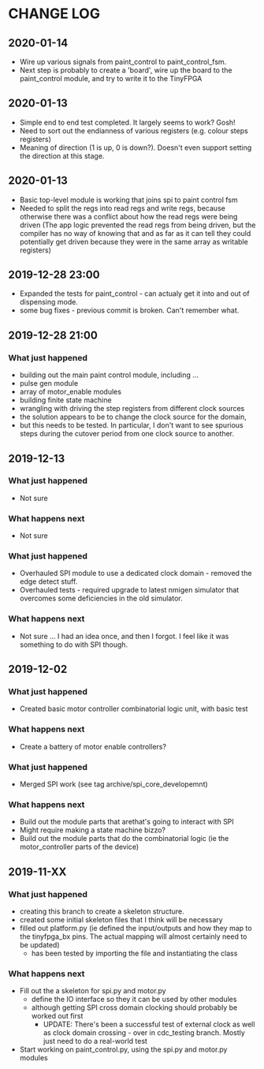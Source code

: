 # CHANGE LOG

## 2020-01-14
- Wire up various signals from paint_control to paint_control_fsm.
- Next step is probably to create a 'board', wire up the board to the paint_control
  module, and try to write it to the TinyFPGA


## 2020-01-13
- Simple end to end test completed. It largely seems to work? Gosh!
- Need to sort out the endianness of various registers (e.g. colour steps registers)
- Meaning of direction (1 is up, 0 is down?). Doesn't even support setting the
  direction at this stage.

## 2020-01-13
- Basic top-level module is working that joins spi to paint control fsm
- Needed to split the regs into read regs and write regs, because otherwise
there was a conflict about how the read regs were being driven (The app logic
  prevented the read regs from being driven, but the compiler has no way of knowing
  that and as far as it can tell they could potentially get driven because they
  were in the same array as writable registers)

## 2019-12-28 23:00
- Expanded the tests for paint_control - can actualy get it into and out of dispensing mode.
- some bug fixes - previous commit is broken. Can't remember what.

## 2019-12-28 21:00
### What just happened
- building out the main paint control module, including ...
 - pulse gen module
 - array of motor_enable modules
 - building finite state machine
 - wrangling with driving the step registers from different clock sources
  - the solution appears to be to change the clock source for the domain,
  - but this needs to be tested. In particular, I don't want to see spurious steps during the cutover period from one clock source to another.

## 2019-12-13
### What just happened
- Not sure

### What happens next
- Not sure

### What just happened
- Overhauled SPI module to use a dedicated clock domain - removed the edge
detect stuff.
- Overhauled tests - required upgrade to latest nmigen simulator that overcomes
some deficiencies in the old simulator.

### What happens next
- Not sure ... I had an idea once, and then I forgot. I feel like it was
something to do with SPI though.

## 2019-12-02
### What just happened
- Created basic motor controller combinatorial logic unit, with basic test

### What happens next
- Create a battery of motor enable controllers?

### What just happened
- Merged SPI work (see tag archive/spi_core_developemnt)

### What happens next
- Build out the module parts that arethat's going to interact with SPI
 - Might require making a state machine bizzo?
- Build out the module parts that do the combinatorial logic (ie the motor_controller
  parts of the device)

## 2019-11-XX
### What just happened
- creating this branch to create a skeleton structure.
- created some initial skeleton files that I think will be necessary
- filled out platform.py (ie defined the input/outputs and how they map to the
  tinyfpga_bx pins. The actual mapping will almost certainly need to be updated)
  - has been tested by importing the file and instantiating the class

### What happens next
- Fill out the a skeleton for spi.py and motor.py
  - define the IO interface so they it can be used by other modules
  - although getting SPI cross domain clocking should probably be worked out
    first
    - UPDATE: There's been a successful test of external clock as well as
    clock domain crossing - over in cdc_testing branch. Mostly just need to
    do a real-world test
- Start working on paint_control.py, using the spi.py and motor.py modules
